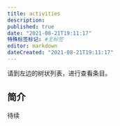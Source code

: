 ```yaml
---
title: activities
description:
published: true
date: "2021-08-21T19:11:17"
特殊标签标记: #无标签
editor: markdown
dateCreated: "2021-08-21T19:11:17"
---
```


请到左边的树状列表，进行查看条目。

## 简介

待续
